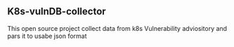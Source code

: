 ## K8s-vulnDB-collector

This open source project collect data from k8s Vulnerability adviository and pars it to usabe json format
